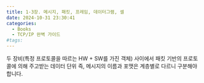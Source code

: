 ```yaml
---
title: 1-3장. 메시지, 패킷, 프레임, 데이터그램, 셀
date: 2024-10-31 23:30:41
categories:
  - Books
  - TCP/IP 완벽 가이드
#tags:
---
```

두 장비(특정 프로토콜을 따르는 HW + SW를 가진 객체) 사이에서 패킷 기반의 프로토콜에 의해 주고받는 데이터 단위 즉, 메시지의 이름과 포맷은 계층별로 다르니 구분해야 합니다.
